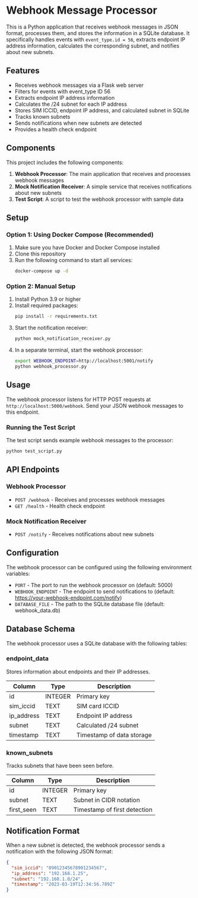 # Webhook Message Processor

This is a Python application that receives webhook messages in JSON format, processes them, and stores the information in a SQLite database. It specifically handles events with `event_type.id = 56`, extracts endpoint IP address information, calculates the corresponding subnet, and notifies about new subnets.

## Features

- Receives webhook messages via a Flask web server
- Filters for events with event_type ID 56
- Extracts endpoint IP address information
- Calculates the /24 subnet for each IP address
- Stores SIM ICCID, endpoint IP address, and calculated subnet in SQLite
- Tracks known subnets
- Sends notifications when new subnets are detected
- Provides a health check endpoint

## Components

This project includes the following components:

1. **Webhook Processor**: The main application that receives and processes webhook messages
2. **Mock Notification Receiver**: A simple service that receives notifications about new subnets
3. **Test Script**: A script to test the webhook processor with sample data

## Setup

### Option 1: Using Docker Compose (Recommended)

1. Make sure you have Docker and Docker Compose installed
2. Clone this repository
3. Run the following command to start all services:
   ```bash
   docker-compose up -d
   ```

### Option 2: Manual Setup

1. Install Python 3.9 or higher
2. Install required packages:
   ```bash
   pip install -r requirements.txt
   ```
3. Start the notification receiver:
   ```bash
   python mock_notification_receiver.py
   ```
4. In a separate terminal, start the webhook processor:
   ```bash
   export WEBHOOK_ENDPOINT=http://localhost:5001/notify
   python webhook_processor.py
   ```

## Usage

The webhook processor listens for HTTP POST requests at `http://localhost:5000/webhook`. Send your JSON webhook messages to this endpoint.

### Running the Test Script

The test script sends example webhook messages to the processor:

```bash
python test_script.py
```

## API Endpoints

### Webhook Processor

- `POST /webhook` - Receives and processes webhook messages
- `GET /health` - Health check endpoint

### Mock Notification Receiver

- `POST /notify` - Receives notifications about new subnets

## Configuration

The webhook processor can be configured using the following environment variables:

- `PORT` - The port to run the webhook processor on (default: 5000)
- `WEBHOOK_ENDPOINT` - The endpoint to send notifications to (default: https://your-webhook-endpoint.com/notify)
- `DATABASE_FILE` - The path to the SQLite database file (default: webhook_data.db)

## Database Schema

The webhook processor uses a SQLite database with the following tables:

### endpoint_data

Stores information about endpoints and their IP addresses.

| Column    | Type   | Description                  |
|-----------|--------|------------------------------|
| id        | INTEGER| Primary key                  |
| sim_iccid | TEXT   | SIM card ICCID               |
| ip_address| TEXT   | Endpoint IP address          |
| subnet    | TEXT   | Calculated /24 subnet        |
| timestamp | TEXT   | Timestamp of data storage    |

### known_subnets

Tracks subnets that have been seen before.

| Column     | Type   | Description                  |
|------------|--------|------------------------------|
| id         | INTEGER| Primary key                  |
| subnet     | TEXT   | Subnet in CIDR notation      |
| first_seen | TEXT   | Timestamp of first detection |

## Notification Format

When a new subnet is detected, the webhook processor sends a notification with the following JSON format:

```json
{
  "sim_iccid": "89012345678901234567",
  "ip_address": "192.168.1.25",
  "subnet": "192.168.1.0/24",
  "timestamp": "2023-03-19T12:34:56.789Z"
}
```